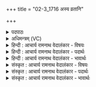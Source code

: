+++
title = "02-3_1716 अस्य व्रतानि"

+++
<details><summary>पदपाठः</summary>

अ꣡स्य꣢꣯। व्र꣣ता꣡नि꣢। न। आ꣣धृ꣡षे꣢। आ꣣। धृ꣡षे꣢꣯। प꣡व꣢꣯मानस्य। दू꣣ढ्या꣢। रु꣣ज꣢। यः। त्वा꣣। पृतन्य꣡ति꣢। १७१६।
</details>

<details><summary>अधिमन्त्रम् (VC)</summary>

- पवमानः सोमः
- अवत्सारः काश्यपः
- गायत्री
- षड्जः
</details>

<details><summary>हिन्दी : आचार्य रामनाथ वेदालंकार - विषयः</summary>

अब अपने अन्तरात्मा को उद्बोधन देते हैं।
</details>

<details><summary>हिन्दी : आचार्य रामनाथ वेदालंकार - पदार्थः</summary>

पदार्थान्वय -  (अस्य) इस (पवमानस्य) गतिमान् पुरुषार्थी जीव के (व्रतानि) व्रत वा कर्म (दूढ्या) दुर्बुद्धि शत्रु के द्वारा (आधृषे न) दबाये नहीं जा सकते। हे मेरे अन्तरात्मन् ! (यः) जो भी आन्तरिक वा बाहरी शत्रु (त्वा) तुझ पर (पृतन्यति) सेना से धावा करता है,उसे (रुज) नष्ट-भ्रष्ट कर दे ॥३॥
</details>

<details><summary>हिन्दी : आचार्य रामनाथ वेदालंकार - भावार्थः</summary>

भावार्थ -  मनुष्य के अन्तरात्मा को योग्य है कि वह प्रबोध और उद्बोधन प्राप्त करके अपनी शक्ति से सब अन्दर के और बाहर के शत्रुओं को परास्त करके देवासुरसङ्ग्राम में विजयी हो ॥३॥
</details>

<details><summary>संस्कृत : आचार्य रामनाथ वेदालंकार - विषयः</summary>

अथ स्वकीयमन्तरात्मानमुद्बोधयति।
</details>

<details><summary>संस्कृत : आचार्य रामनाथ वेदालंकार - पदार्थः</summary>

पदार्थान्वय -  (अस्य) एतस्य (पवमानस्य) पुरुषार्थिनो जीवस्य।[पवते गतिकर्मा। निघं० २।१४।] (व्रतानि) संकल्पाः कर्माणि वा (दूढ्या) दुर्धिया शत्रुणा (आधृषे न) आधर्षणाय न भवन्ति। हे मदीय अन्तरात्मन् ! (यः) योऽपि आन्तरो बाह्यो वा रिपुः (त्वा) त्वाम् (पृतन्यति) सेनया अभियाति,तम् (रुज) भङ्ग्धि ॥३॥
</details>

<details><summary>संस्कृत : आचार्य रामनाथ वेदालंकार - भावार्थः</summary>

भावार्थ -  मनुष्यस्यान्तरात्मा प्रबोधनमुद्बोधनं च प्राप्य स्वशक्त्या सर्वान् आन्तरान् बाह्यांश्च रिपून् पराभूय देवासुरसंग्रामे विजेतुमर्हति ॥३॥
</details>